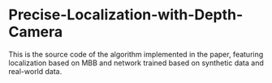 # Precise-Localization-with-Depth-Camera
This is the source code of the algorithm implemented in the paper, featuring localization based on MBB and network trained based on synthetic data and real-world data.
